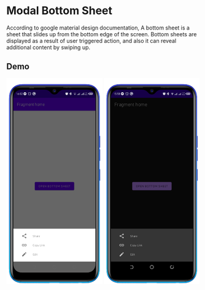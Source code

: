 # Modal Bottom Sheet
According to google material design documentation, A bottom sheet is a sheet that slides up from the bottom edge of the screen. Bottom sheets are displayed as a result of user triggered action, and also it can reveal additional content by swiping up.

## Demo
<p float="left">
<img src="screenshots/bottom_sheet_light.png" width=250 title="light mode"/>
<img src="screenshots/bottom_sheet_dark.png" width=250 title="dark mode"/>
</p>
